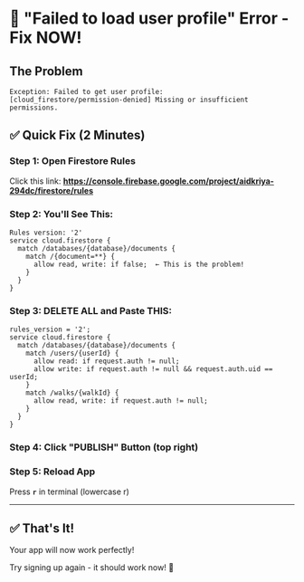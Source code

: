 # 🔴 "Failed to load user profile" Error - Fix NOW!

## The Problem
```
Exception: Failed to get user profile: 
[cloud_firestore/permission-denied] Missing or insufficient permissions.
```

## ✅ Quick Fix (2 Minutes)

### Step 1: Open Firestore Rules
Click this link: **https://console.firebase.google.com/project/aidkriya-294dc/firestore/rules**

### Step 2: You'll See This:

```
Rules version: '2'
service cloud.firestore {
  match /databases/{database}/documents {
    match /{document=**} {
      allow read, write: if false;  ← This is the problem!
    }
  }
}
```

### Step 3: DELETE ALL and Paste THIS:

```
rules_version = '2';
service cloud.firestore {
  match /databases/{database}/documents {
    match /users/{userId} {
      allow read: if request.auth != null;
      allow write: if request.auth != null && request.auth.uid == userId;
    }
    match /walks/{walkId} {
      allow read, write: if request.auth != null;
    }
  }
}
```

### Step 4: Click "PUBLISH" Button (top right)

### Step 5: Reload App
Press **`r`** in terminal (lowercase r)

---

## ✅ That's It!

Your app will now work perfectly! 

Try signing up again - it should work now! 🎉

